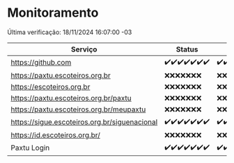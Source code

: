 # Monitoramento

Última verificação: 18/11/2024 16:07:00 -03

|Serviço|Status|Últimas 24h|
|---|---|---|
|https://github.com|<span title="2024-11-11: OK=23">✔️</span><span title="2024-11-12: OK=23">✔️</span><span title="2024-11-13: OK=23">✔️</span><span title="2024-11-14: OK=23">✔️</span><span title="2024-11-15: OK=23">✔️</span><span title="2024-11-16: OK=23">✔️</span><span title="2024-11-17: OK=19">✔️</span>|<span title="17/11/2024 17:08:00 -03 : 200">✔️</span><span title="17/11/2024 18:07:00 -03 : 200">✔️</span><span title="17/11/2024 19:07:00 -03 : 200">✔️</span><span title="17/11/2024 20:08:00 -03 : 200">✔️</span><span title="17/11/2024 21:44:00 -03 : 200">✔️</span><span title="17/11/2024 23:19:00 -03 : 200">✔️</span><span title="18/11/2024 00:24:00 -03 : 200">✔️</span><span title="18/11/2024 01:11:00 -03 : 200">✔️</span><span title="18/11/2024 02:09:00 -03 : 200">✔️</span><span title="18/11/2024 03:13:00 -03 : 200">✔️</span><span title="18/11/2024 04:09:00 -03 : 200">✔️</span><span title="18/11/2024 05:12:00 -03 : 200">✔️</span><span title="18/11/2024 06:10:00 -03 : 200">✔️</span><span title="18/11/2024 07:10:00 -03 : 200">✔️</span><span title="18/11/2024 08:07:00 -03 : 200">✔️</span><span title="18/11/2024 09:16:00 -03 : 200">✔️</span><span title="18/11/2024 10:19:00 -03 : 200">✔️</span><span title="18/11/2024 11:08:00 -03 : 200">✔️</span><span title="18/11/2024 12:09:00 -03 : 200">✔️</span><span title="18/11/2024 13:10:00 -03 : 200">✔️</span><span title="18/11/2024 14:07:00 -03 : 200">✔️</span><span title="18/11/2024 15:11:00 -03 : 200">✔️</span><span title="18/11/2024 16:07:00 -03 : 200">✔️</span>|
|https://paxtu.escoteiros.org.br|<span title="2024-11-11: Falhas=23">❌</span><span title="2024-11-12: Falhas=23">❌</span><span title="2024-11-13: Falhas=23">❌</span><span title="2024-11-14: Falhas=23">❌</span><span title="2024-11-15: Falhas=23">❌</span><span title="2024-11-16: Falhas=23">❌</span><span title="2024-11-17: Falhas=19">❌</span>|<span title="17/11/2024 17:08:00 -03 : 403">❌</span><span title="17/11/2024 18:07:00 -03 : 403">❌</span><span title="17/11/2024 19:07:00 -03 : 403">❌</span><span title="17/11/2024 20:08:00 -03 : 403">❌</span><span title="17/11/2024 21:44:00 -03 : 403">❌</span><span title="17/11/2024 23:19:00 -03 : 403">❌</span><span title="18/11/2024 00:24:00 -03 : 403">❌</span><span title="18/11/2024 01:11:00 -03 : 403">❌</span><span title="18/11/2024 02:09:00 -03 : 403">❌</span><span title="18/11/2024 03:13:00 -03 : 403">❌</span><span title="18/11/2024 04:09:00 -03 : 403">❌</span><span title="18/11/2024 05:12:00 -03 : 403">❌</span><span title="18/11/2024 06:10:00 -03 : 403">❌</span><span title="18/11/2024 07:10:00 -03 : 403">❌</span><span title="18/11/2024 08:07:00 -03 : 403">❌</span><span title="18/11/2024 09:16:00 -03 : 403">❌</span><span title="18/11/2024 10:19:00 -03 : 403">❌</span><span title="18/11/2024 11:08:00 -03 : 403">❌</span><span title="18/11/2024 12:09:00 -03 : 403">❌</span><span title="18/11/2024 13:10:00 -03 : 403">❌</span><span title="18/11/2024 14:07:00 -03 : 403">❌</span><span title="18/11/2024 15:11:00 -03 : 403">❌</span><span title="18/11/2024 16:07:00 -03 : 403">❌</span>|
|https://escoteiros.org.br|<span title="2024-11-11: Falhas=23">❌</span><span title="2024-11-12: Falhas=23">❌</span><span title="2024-11-13: Falhas=23">❌</span><span title="2024-11-14: Falhas=23">❌</span><span title="2024-11-15: Falhas=23">❌</span><span title="2024-11-16: Falhas=23">❌</span><span title="2024-11-17: Falhas=19">❌</span>|<span title="17/11/2024 17:08:00 -03 : 403">❌</span><span title="17/11/2024 18:07:00 -03 : 403">❌</span><span title="17/11/2024 19:07:00 -03 : 403">❌</span><span title="17/11/2024 20:08:00 -03 : 403">❌</span><span title="17/11/2024 21:44:00 -03 : 403">❌</span><span title="17/11/2024 23:19:00 -03 : 403">❌</span><span title="18/11/2024 00:24:00 -03 : 403">❌</span><span title="18/11/2024 01:11:00 -03 : 403">❌</span><span title="18/11/2024 02:09:00 -03 : 403">❌</span><span title="18/11/2024 03:13:00 -03 : 403">❌</span><span title="18/11/2024 04:09:00 -03 : 403">❌</span><span title="18/11/2024 05:12:00 -03 : 403">❌</span><span title="18/11/2024 06:10:00 -03 : 403">❌</span><span title="18/11/2024 07:10:00 -03 : 403">❌</span><span title="18/11/2024 08:07:00 -03 : 403">❌</span><span title="18/11/2024 09:16:00 -03 : 403">❌</span><span title="18/11/2024 10:19:00 -03 : 403">❌</span><span title="18/11/2024 11:08:00 -03 : 403">❌</span><span title="18/11/2024 12:09:00 -03 : 403">❌</span><span title="18/11/2024 13:10:00 -03 : 403">❌</span><span title="18/11/2024 14:07:00 -03 : 403">❌</span><span title="18/11/2024 15:11:00 -03 : 403">❌</span><span title="18/11/2024 16:07:00 -03 : 403">❌</span>|
|https://paxtu.escoteiros.org.br/paxtu|<span title="2024-11-11: Falhas=23">❌</span><span title="2024-11-12: Falhas=23">❌</span><span title="2024-11-13: Falhas=23">❌</span><span title="2024-11-14: Falhas=23">❌</span><span title="2024-11-15: Falhas=23">❌</span><span title="2024-11-16: Falhas=23">❌</span><span title="2024-11-17: Falhas=19">❌</span>|<span title="17/11/2024 17:08:00 -03 : 403">❌</span><span title="17/11/2024 18:07:00 -03 : 403">❌</span><span title="17/11/2024 19:07:00 -03 : 403">❌</span><span title="17/11/2024 20:08:00 -03 : 403">❌</span><span title="17/11/2024 21:44:00 -03 : 403">❌</span><span title="17/11/2024 23:19:00 -03 : 403">❌</span><span title="18/11/2024 00:24:00 -03 : 403">❌</span><span title="18/11/2024 01:11:00 -03 : 403">❌</span><span title="18/11/2024 02:09:00 -03 : 403">❌</span><span title="18/11/2024 03:13:00 -03 : 403">❌</span><span title="18/11/2024 04:09:00 -03 : 403">❌</span><span title="18/11/2024 05:12:00 -03 : 403">❌</span><span title="18/11/2024 06:10:00 -03 : 403">❌</span><span title="18/11/2024 07:10:00 -03 : 403">❌</span><span title="18/11/2024 08:07:00 -03 : 403">❌</span><span title="18/11/2024 09:16:00 -03 : 403">❌</span><span title="18/11/2024 10:19:00 -03 : 403">❌</span><span title="18/11/2024 11:08:00 -03 : 403">❌</span><span title="18/11/2024 12:09:00 -03 : 403">❌</span><span title="18/11/2024 13:10:00 -03 : 403">❌</span><span title="18/11/2024 14:07:00 -03 : 403">❌</span><span title="18/11/2024 15:11:00 -03 : 403">❌</span><span title="18/11/2024 16:07:00 -03 : 403">❌</span>|
|https://paxtu.escoteiros.org.br/meupaxtu|<span title="2024-11-11: Falhas=23">❌</span><span title="2024-11-12: Falhas=23">❌</span><span title="2024-11-13: Falhas=23">❌</span><span title="2024-11-14: Falhas=23">❌</span><span title="2024-11-15: Falhas=23">❌</span><span title="2024-11-16: Falhas=23">❌</span><span title="2024-11-17: Falhas=19">❌</span>|<span title="17/11/2024 17:08:00 -03 : 403">❌</span><span title="17/11/2024 18:07:00 -03 : 403">❌</span><span title="17/11/2024 19:07:00 -03 : 403">❌</span><span title="17/11/2024 20:08:00 -03 : 403">❌</span><span title="17/11/2024 21:44:00 -03 : 403">❌</span><span title="17/11/2024 23:19:00 -03 : 403">❌</span><span title="18/11/2024 00:24:00 -03 : 403">❌</span><span title="18/11/2024 01:11:00 -03 : 403">❌</span><span title="18/11/2024 02:09:00 -03 : 403">❌</span><span title="18/11/2024 03:13:00 -03 : 403">❌</span><span title="18/11/2024 04:09:00 -03 : 403">❌</span><span title="18/11/2024 05:12:00 -03 : 403">❌</span><span title="18/11/2024 06:10:00 -03 : 403">❌</span><span title="18/11/2024 07:10:00 -03 : 403">❌</span><span title="18/11/2024 08:07:00 -03 : 403">❌</span><span title="18/11/2024 09:16:00 -03 : 403">❌</span><span title="18/11/2024 10:19:00 -03 : 403">❌</span><span title="18/11/2024 11:08:00 -03 : 403">❌</span><span title="18/11/2024 12:09:00 -03 : 403">❌</span><span title="18/11/2024 13:10:00 -03 : 403">❌</span><span title="18/11/2024 14:07:00 -03 : 403">❌</span><span title="18/11/2024 15:11:00 -03 : 403">❌</span><span title="18/11/2024 16:07:00 -03 : 403">❌</span>|
|https://sigue.escoteiros.org.br/siguenacional|<span title="2024-11-11: OK=23">✔️</span><span title="2024-11-12: OK=23">✔️</span><span title="2024-11-13: OK=23">✔️</span><span title="2024-11-14: OK=23">✔️</span><span title="2024-11-15: OK=23">✔️</span><span title="2024-11-16: OK=23">✔️</span><span title="2024-11-17: OK=19">✔️</span>|<span title="17/11/2024 17:08:00 -03 : 200">✔️</span><span title="17/11/2024 18:07:00 -03 : 200">✔️</span><span title="17/11/2024 19:07:00 -03 : 200">✔️</span><span title="17/11/2024 20:08:00 -03 : 200">✔️</span><span title="17/11/2024 21:44:00 -03 : 200">✔️</span><span title="17/11/2024 23:19:00 -03 : 200">✔️</span><span title="18/11/2024 00:24:00 -03 : 200">✔️</span><span title="18/11/2024 01:11:00 -03 : 200">✔️</span><span title="18/11/2024 02:09:00 -03 : 200">✔️</span><span title="18/11/2024 03:13:00 -03 : 200">✔️</span><span title="18/11/2024 04:09:00 -03 : 200">✔️</span><span title="18/11/2024 05:12:00 -03 : 200">✔️</span><span title="18/11/2024 06:10:00 -03 : 200">✔️</span><span title="18/11/2024 07:10:00 -03 : 200">✔️</span><span title="18/11/2024 08:07:00 -03 : 200">✔️</span><span title="18/11/2024 09:16:00 -03 : 200">✔️</span><span title="18/11/2024 10:19:00 -03 : 200">✔️</span><span title="18/11/2024 11:08:00 -03 : 200">✔️</span><span title="18/11/2024 12:09:00 -03 : 200">✔️</span><span title="18/11/2024 13:10:00 -03 : 200">✔️</span><span title="18/11/2024 14:07:00 -03 : 200">✔️</span><span title="18/11/2024 15:11:00 -03 : 200">✔️</span><span title="18/11/2024 16:07:00 -03 : 200">✔️</span>|
|https://id.escoteiros.org.br/|<span title="2024-11-11: Falhas=23">❌</span><span title="2024-11-12: Falhas=23">❌</span><span title="2024-11-13: Falhas=23">❌</span><span title="2024-11-14: Falhas=23">❌</span><span title="2024-11-15: Falhas=23">❌</span><span title="2024-11-16: Falhas=23">❌</span><span title="2024-11-17: Falhas=19">❌</span>|<span title="17/11/2024 17:08:00 -03 : 403">❌</span><span title="17/11/2024 18:07:00 -03 : 403">❌</span><span title="17/11/2024 19:07:00 -03 : 403">❌</span><span title="17/11/2024 20:08:00 -03 : 403">❌</span><span title="17/11/2024 21:44:00 -03 : 403">❌</span><span title="17/11/2024 23:19:00 -03 : 403">❌</span><span title="18/11/2024 00:24:00 -03 : 403">❌</span><span title="18/11/2024 01:11:00 -03 : 403">❌</span><span title="18/11/2024 02:09:00 -03 : 403">❌</span><span title="18/11/2024 03:13:00 -03 : 403">❌</span><span title="18/11/2024 04:09:00 -03 : 403">❌</span><span title="18/11/2024 05:12:00 -03 : 403">❌</span><span title="18/11/2024 06:10:00 -03 : 403">❌</span><span title="18/11/2024 07:10:00 -03 : 403">❌</span><span title="18/11/2024 08:07:00 -03 : 403">❌</span><span title="18/11/2024 09:16:00 -03 : 403">❌</span><span title="18/11/2024 10:19:00 -03 : 403">❌</span><span title="18/11/2024 11:08:00 -03 : 403">❌</span><span title="18/11/2024 12:09:00 -03 : 403">❌</span><span title="18/11/2024 13:10:00 -03 : 403">❌</span><span title="18/11/2024 14:07:00 -03 : 403">❌</span><span title="18/11/2024 15:11:00 -03 : 403">❌</span><span title="18/11/2024 16:07:00 -03 : 403">❌</span>|
|Paxtu Login|<span title="2024-11-11: OK=23">✔️</span><span title="2024-11-12: OK=23">✔️</span><span title="2024-11-13: OK=23">✔️</span><span title="2024-11-14: OK=23">✔️</span><span title="2024-11-15: OK=23">✔️</span><span title="2024-11-16: OK=23">✔️</span><span title="2024-11-17: OK=19">✔️</span>|<span title="17/11/2024 17:08:00 -03 : 200">✔️</span><span title="17/11/2024 18:07:00 -03 : 200">✔️</span><span title="17/11/2024 19:07:00 -03 : 200">✔️</span><span title="17/11/2024 20:08:00 -03 : 200">✔️</span><span title="17/11/2024 21:44:00 -03 : 200">✔️</span><span title="17/11/2024 23:19:00 -03 : 200">✔️</span><span title="18/11/2024 00:24:00 -03 : 200">✔️</span><span title="18/11/2024 01:11:00 -03 : 200">✔️</span><span title="18/11/2024 02:09:00 -03 : 200">✔️</span><span title="18/11/2024 03:13:00 -03 : 200">✔️</span><span title="18/11/2024 04:09:00 -03 : 200">✔️</span><span title="18/11/2024 05:12:00 -03 : 200">✔️</span><span title="18/11/2024 06:10:00 -03 : 200">✔️</span><span title="18/11/2024 07:10:00 -03 : 200">✔️</span><span title="18/11/2024 08:07:00 -03 : 200">✔️</span><span title="18/11/2024 09:16:00 -03 : 200">✔️</span><span title="18/11/2024 10:19:00 -03 : 200">✔️</span><span title="18/11/2024 11:08:00 -03 : 200">✔️</span><span title="18/11/2024 12:09:00 -03 : 200">✔️</span><span title="18/11/2024 13:10:00 -03 : 200">✔️</span><span title="18/11/2024 14:07:00 -03 : 200">✔️</span><span title="18/11/2024 15:11:00 -03 : 200">✔️</span><span title="18/11/2024 16:07:00 -03 : 200">✔️</span>|
